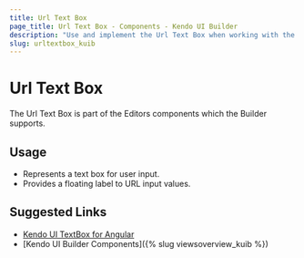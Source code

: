 ```yaml
---
title: Url Text Box
page_title: Url Text Box - Components - Kendo UI Builder
description: "Use and implement the Url Text Box when working with the Kendo UI Builder tool for creating and managing Angular and AngularJS-based web applications."
slug: urltextbox_kuib
---
```


# Url Text Box

The Url Text Box is part of the Editors components which the Builder supports.

## Usage

* Represents a text box for user input.
* Provides a floating label to URL input values.

## Suggested Links

* [Kendo UI TextBox for Angular](https://www.telerik.com/kendo-angular-ui/components/inputs/textbox/)
* [Kendo UI Builder Components]({% slug viewsoverview_kuib %})
